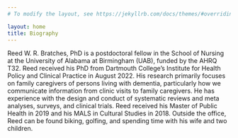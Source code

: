 ```yaml
---
# To modify the layout, see https://jekyllrb.com/docs/themes/#overriding-theme-defaults

layout: home
title: Biography
---
```


Reed W. R. Bratches, PhD is a postdoctoral fellow in the School of Nursing at the University of Alabama at Birmingham (UAB), funded by the AHRQ T32. Reed received his PhD from Dartmouth College’s Institute for Health Policy and Clinical Practice in August 2022. His research primarily focuses on family caregivers of persons living with dementia, particularly how we communicate information from clinic visits to family caregivers. He has experience with the design and conduct of systematic reviews and meta analyses, surveys, and clinical trials. Reed received his Master of Public Health in 2019 and his MALS in Cultural Studies in 2018. Outside the office, Reed can be found biking, golfing, and spending time with his wife and two children.